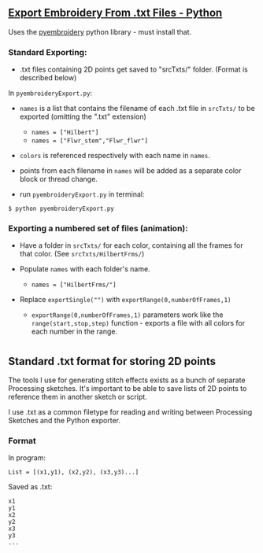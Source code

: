 ## [Export Embroidery From .txt Files - Python](/ExportEmbFromTxt_PYTHON)
Uses the [pyembroidery](https://github.com/EmbroidePy/pyembroidery) python library - must install that.
### Standard Exporting:
- .txt files containing 2D points get saved to "srcTxts/" folder. (Format is described below)

In <code>pyembroideryExport.py</code>:
- <code>names</code> is a list that contains the filename of each .txt file in <code>srcTxts/</code> to be exported (omitting the ".txt" extension)
  - <code>names = ["Hilbert"]</code>
  - <code>names = ["Flwr_stem","Flwr_flwr"]</code>

- <code>colors</code> is referenced respectively with each name in <code>names</code>.
- points from each filename in <code>names</code> will be added as a separate color block or thread change.
- run <code>pyembroideryExport.py</code> in terminal:
```
$ python pyembroideryExport.py
```
### Exporting a numbered set of files (animation):
- Have a folder in <code>srcTxts/</code> for each color, containing all the frames for that color. (See <code>srcTxts/HilbertFrms/</code>)
- Populate <code>names</code> with each folder's name.
  - <code>names = ["HilbertFrms/"]</code>
  
- Replace <code>exportSingle("")</code> with <code>exportRange(0,numberOfFrames,1)</code>
  - <code>exportRange(0,numberOfFrames,1)</code> parameters work like the <code>range(start,stop,step)</code> function - 
  exports a file with all colors for each number in the range.

#
## Standard .txt format for storing 2D points
The tools I use for generating stitch effects exists as a bunch of separate Processing sketches.
It's important to be able to save lists of 2D points to reference them in another sketch or script.

I use .txt as a common filetype for reading and writing between Processing Sketches and the Python exporter.

### Format
In program:
```
List = [(x1,y1), (x2,y2), (x3,y3)...]
```

Saved as .txt:
```
x1
y1
x2
y2
x3
y3
...
```